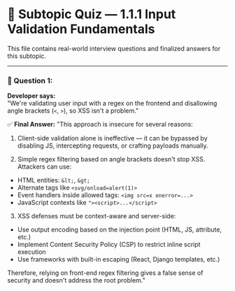 # 🧪 Subtopic Quiz — 1.1.1 Input Validation Fundamentals

This file contains real-world interview questions and finalized answers for this subtopic.

---

### 🧩 Question 1:
**Developer says:**  
"We're validating user input with a regex on the frontend and disallowing angle brackets (`<`, `>`), so XSS isn't a problem."

✅ **Final Answer:**
"This approach is insecure for several reasons:

1. Client-side validation alone is ineffective — it can be bypassed by disabling JS, intercepting requests, or crafting payloads manually.

2. Simple regex filtering based on angle brackets doesn't stop XSS. Attackers can use:
- HTML entities: `&lt;`, `&gt;`
- Alternate tags like `<svg/onload=alert(1)>`
- Event handlers inside allowed tags: `<img src=x onerror=...>`
- JavaScript contexts like `"><script>...</script>`

3. XSS defenses must be context-aware and server-side:
- Use output encoding based on the injection point (HTML, JS, attribute, etc.)
- Implement Content Security Policy (CSP) to restrict inline script execution
- Use frameworks with built-in escaping (React, Django templates, etc.)

Therefore, relying on front-end regex filtering gives a false sense of security and doesn't address the root problem."
